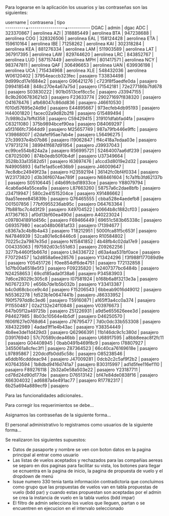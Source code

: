 Para logearse en la aplicación los usuarios y las contraseñas son las siguientes:

username  |    contrasena    |   tipo    
----------+------------------+-----------
DGAC      | admin            | dgac
ADC       | 323370867        | aerolinea
AZI       | 318885449        | aerolinea
BTA       | 947238688        | aerolinea
COG       | 328326506        | aerolinea
EAL       | 158124428        | aerolinea
ETA       | 159610164        | aerolinea
IBE       | 71258262         | aerolinea
KAI       | 302318284        | aerolinea
KEA       | 881276334        | aerolinea
LAM       | 511903589        | aerolinea
LAT       | 367917395        | aerolinea
LAW       | 829744620        | aerolinea
LRC       | 843852767        | aerolinea
LUD       | 587157449        | aerolinea
MPH       | 801417571        | aerolinea
NCY       | 983747811        | aerolinea
QAF       | 306496653        | aerolinea
UAN       | 639936198        | aerolinea
UCA       | 715434968        | aerolinea
XLE       | 548432036        | aerolinea
W06120402 | 37954eaccb323fec | pasajero
T33834498 | 9d999cd17e1684e2 | pasajero
G96421276 | c723f8f5aedfe0da | pasajero
D99418548 | 848c270e4a67a75d | pasajero
I71542181 | 72e277186b7fd678 | pasajero
S03830222 | 901b0513cef8cc5c | pasajero
J33947155 | 8c9b2606783621d3 | pasajero
F23633774 | 290271697f838320 | pasajero
O41678476 | afb68047c86dd836 | pasajero
J46610530 | f010d57695e24d9d | pasajero
E44895667 | 973ecfeb4db95193 | pasajero
H44001820 | facec02a9d82b2f8 | pasajero
G15489494 | 7c989b2a7bffd358 | pasajero
C59429415 | 319101dfabfad4fa | pasajero
C63211080 | 375b9894bcef90ea | pasajero
D84069297 | a5f3166fc7364dd9 | pasajero
M25657749 | 987a79fb446e9ffc | pasajero
V39868007 | d2dafef95ae7ab4e | pasajero
L56496275 | 27c39937e4b07b86 | pasajero
I19062847 | ff4c418a7edaa03e | pasajero
V79731274 | 389941f687d91954 | pasajero
J39937043 | ec99ce554b824a2a | pasajero
R56995721 | 52464007aa6df239 | pasajero
C87025090 | 874b0edb50f0b4df | pasajero
U37349664 | 3528b33a13582d51 | pasajero
I63697476 | a1ccd3d8019e2d32 | pasajero
N49905893 | 6a11e1ad5ce636b9 | pasajero
J46009647 | 7ec8dbc24949f23a | pasajero
H23592194 | 36142fc0bf4f0334 | pasajero
W23173820 | d3b36f6074ae789f | pasajero
N68461604 | fc7a1fb3fd62137b | pasajero
S05106445 | d4b69fcbd18933ce | pasajero
Y88079794 | 4cab6ad4a55cea9a | pasajero
L87663260 | 58757a6c2dae8bfb | pasajero
J34719947 | 580c2e41515204ce | pasajero
X91486662 | 9aa51eeee845839b | pasajero
Q76465555 | cbba528e4aedefb8 | pasajero
O01507856 | 77bf0955236ab95c | pasajero
D64763364 | 7fb881bc7c4d3f29 | pasajero
X49704522 | b0664b8c1882cf03 | pasajero
A17367163 | af0d13bf60ea490d | pasajero
A40223024 | c0978041891d456c | pasajero
F69466449 | 69651c583b65338c | pasajero
G69357980 | eaca048b0681af33 | pasajero
I71394677 | c8367a3c4b8b4a43 | pasajero
T18212951 | 5000fca81f5c653f | pasajero
N47846939 | 52ca801e6c8446c6 | pasajero
R10584802 | 70225c2a7987e35d | pasajero
N15841852 | 4b48fb4c02da17e9 | pasajero
O04335063 | f97592d03c551d63 | pasajero
Z09262256 | 3277b4460f5b667d | pasajero
L94336722 | d63a4aa531bf0ace | pasajero
F70729457 | 1a2d858a6ee28576 | pasajero
Y13424296 | f3f988f177089d9e | pasajero
Y05451726 | f0ee854df6de4751 | pasajero
T72132858 | 1d7fb00a6518e5f3 | pasajero
F09235820 | 1e2407377bc6484b | pasajero
N24258653 | 69cd185ada0f38a6 | pasajero
P34583903 | 7d6ce28029c305c8 | pasajero
I07581924 | b168b6a8f3213e3a | pasajero
N07672370 | e656b7de1b5b032b | pasajero
Y33413387 | b4c0d68cbcce9c4d | pasajero
F15206543 | 6bbeab9016d49012 | pasajero
N55362278 | fd523b1e0647441b | pasajero
J86333952 | 190f5797dd8c3ed6 | pasajero
T59160871 | a165ff3a4cc0a374 | pasajero
P11550487 | 02a2132e24f10848 | pasajero
V03976673 | 647b05f12a49725b | pasajero
Z51226931 | a9d5e655626eee3d | pasajero
P84627985 | 8b03c10564e4b5df | pasajero
D46250570 | f606f627e0768d64 | pasajero
J76795477 | 7d0c0dc33b553308 | pasajero
X84322989 | 4adad1ff1e4b43ac | pasajero
Y38354449 | 4b8ee3de11d429d3 | pasajero
Q62966391 | 11b146dc9c1c380d | pasajero
D39176940 | 57c70589cdea46bb | pasajero
U68917595 | a8bb8eeac8f2fc11 | pasajero
G04408945 | 0bab0491b469f8c9 | pasajero
I78807927 | 3455061a8cfec3f1 | pasajero
Z87364523 | 66c40ca76169618e | pasajero
L97895867 | 220dcdfb0dd5c58c | pasajero
O85238546 | a6ddb16cdddeac94 | pasajero
J47009281 | 0dcb2c2c5af9f2b2 | pasajero
K07643594 | 1b8dbd9416d741a7 | pasajero
B30315997 | ad1d5fee116ef110 | pasajero
F89276118 | 2b32a0e58a503e22 | pasajero
Y23187711 | cd78d24d90d177de | pasajero
D76513142 | bf47e84de0838f16 | pasajero
X66304032 | ad6887a4e491ac77 | pasajero
R17782317 | 6b25a694a889ecf9 | pasajero

Para las funcionalidades adicionales..

Para corregir los requerimientos se debe...

Asignamos las contraseñas de la siguiente forma...

El personal administrativo lo registramos como usuarios de la siguiente forma...

Se realizaron los siguientes supuestos:

- Datos de pasaporte y nombre se ven con boton datos en la pagina principal al entrar como usuario
- Las listas de vuelos aceptados y rechazados para las compañias aereas se separo en dos paginas para facilitar su vista, los botones para llegar se ecnuentra en la pagina de inicio, la pagina de propuesta de vuelo y el dropdown de menú
- Issue numero 330 tenia tanta información contradictoria que concluimos como grupo que las propuestas de vuelos van en tabla propuestas de vuelo (bdd par) y cuando estas propuestan son aceptadas por el admin se crea la instancia de vuelo en la tabla vuelos (bdd impar)
- El filtro de admin selecciona los vuelos que lleguen, partan o se encuentren en ejecucion en el intervalo seleccionado
